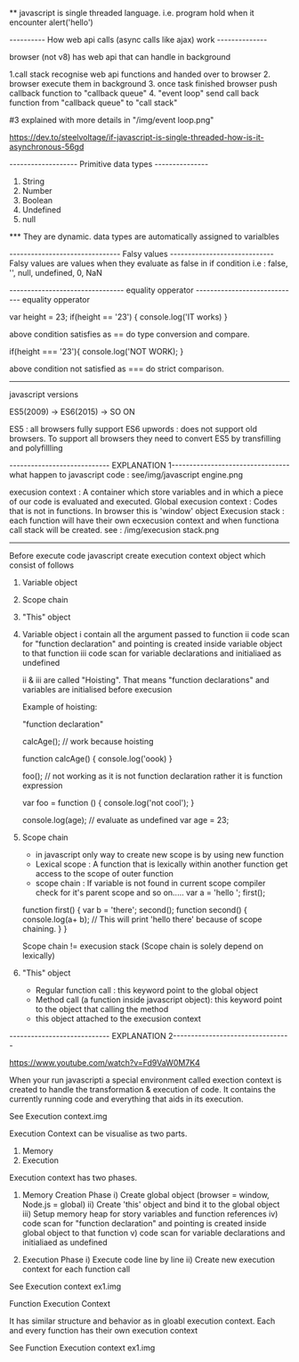 ** javascript is single threaded language. i.e. program hold when it encounter alert('hello')

---------- How web api calls (async calls like ajax) work --------------

browser (not v8) has web api that can handle in background

1.call stack recognise web api functions and handed over to browser
2. browser execute them in background 
3. once task finished browser push callback function to "callback queue"
4. "event loop" send call back function from "callback queue" to "call stack"

#3 explained with more details in "/img/event loop.png"

https://dev.to/steelvoltage/if-javascript-is-single-threaded-how-is-it-asynchronous-56gd




------------------- Primitive data types ---------------
1. String
2. Number
3. Boolean
4. Undefined
5. null

*** They are dynamic. data types are automatically assigned to varialbles

------------------------------- Falsy values -----------------------------
Falsy values are values when they evaluate as false in if condition
i.e : false, '', null, undefined, 0, NaN

-------------------------------- equality opperator -----------------------------
equality opperator

var height = 23;
if(height == '23') {
    console.log('IT works)
}

above condition satisfies as == do type conversion and compare.


if(height === '23'){
    console.log('NOT WORK);
}

above condition not satisfied as === do strict comparison.

----------------------------------------------------------------

javascript versions

ES5(2009) -> ES6(2015) -> SO ON

ES5 : all browsers fully support
ES6 upwords : does not support old browsers. To support all browsers they need to convert ES5 by transfilling and polyfillling

---------------------------- EXPLANATION 1---------------------------------
what happen to javascript code : see/img/javascript engine.png

execusion context : A container which store variables and in which a piece of our code is evaluated and executed.
Global execusion context : Codes that is not in functions. In browser this is 'window' object
Execusion stack : each function will have their own ecxecusion context and when functiona call stack will be created. see : /img/execusion stack.png

-----------------------------------------------------------------

Before execute code javascript create execution context object which consist of follows
1. Variable object
2. Scope chain
3. "This" object

1. Variable object
   i contain all the argument passed to function
   ii code scan for "function declaration" and pointing is created inside variable object to that function
   iii code scan for variable declarations and initialiaed as undefined

    ii & iii are called "Hoisting". That means "function declarations" and variables are initialised before execusion


    Example of hoisting:

    "function declaration"

    calcAge();  // work because hoisting

    function calcAge() {
        console.log('oook)
    }

    foo(); // not working as it is not function declaration rather it is function expression

    var foo = function () {
        console.log('not cool');
    }

    console.log(age); // evaluate as undefined
    var age = 23;


2. Scope chain

    * in javascript only way to create new scope is by using new function
    * Lexical scope : A function that is lexically within another function get access to the scope of outer function
    * scope chain : If variable is not found in current scope compiler check for it's parent scope and so on.....
    var a = 'hello ';
    first();

    function first() {
        var b = 'there';
        second();
        function second() {
            console.log(a+ b); // This will print 'hello there' because of scope chaining.
        }
    }

    Scope chain  != execusion stack (Scope chain is solely depend on lexically)

3. "This" object
    - Regular function call : this keyword point to the global object
    - Method call (a function inside javascript object): this keyword point to the object that calling the method

    * this object attached to the execusion context
    
---------------------------- EXPLANATION 2---------------------------------

https://www.youtube.com/watch?v=Fd9VaW0M7K4

When your run javascripti a special environment called exection context is created to handle the transformation & execution of code. It contains the currently running code and everything that aids in its execution.

See Execution context.img

Execution Context can be visualise as two parts.
1. Memory
2. Execution

Execution context has two phases.

1. Memory Creation Phase
 i) Create global object (browser = window, Node.js = global)
 ii) Create 'this' object and bind it to the global object
 iii) Setup memory heap for story variables and function references
 iv) code scan for "function declaration" and pointing is created inside global object to that function
 v) code scan for variable declarations and initialiaed as undefined
 
2. Execution Phase
 i) Execute code line by line
 ii) Create new execution context for each function call
 
See Execution context ex1.img

Function Execution Context   

It has similar structure and behavior as in gloabl execution context. Each and every function has their own execution context

See Function Execution context ex1.img
